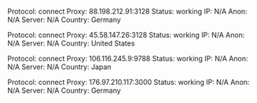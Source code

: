 Protocol: connect
Proxy: 88.198.212.91:3128
Status: working
IP: N/A
Anon: N/A
Server: N/A
Country: Germany

Protocol: connect
Proxy: 45.58.147.26:3128
Status: working
IP: N/A
Anon: N/A
Server: N/A
Country: United States

Protocol: connect
Proxy: 106.116.245.9:9788
Status: working
IP: N/A
Anon: N/A
Server: N/A
Country: Japan

Protocol: connect
Proxy: 176.97.210.117:3000
Status: working
IP: N/A
Anon: N/A
Server: N/A
Country: Germany

